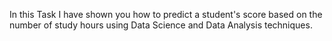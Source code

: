 In this Task I have shown you how to predict a student's score based on the number of study hours using Data Science and Data Analysis techniques.

